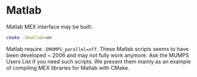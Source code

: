 # Matlab

Matlab MEX interface may be built:

```sh
cmake -Dmatlab=on
```

Matlab require `-DMUMPS_parallel=off`.
These Matlab scripts seems to have been developed ~ 2006 and may not fully work anymore.
Ask the MUMPS Users List if you need such scripts.
We present them mainly as an example of compiling MEX libraries for Matlab with CMake.

